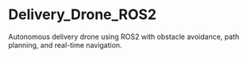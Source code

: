 # Delivery_Drone_ROS2
Autonomous delivery drone using ROS2 with obstacle avoidance, path planning, and real-time navigation.
